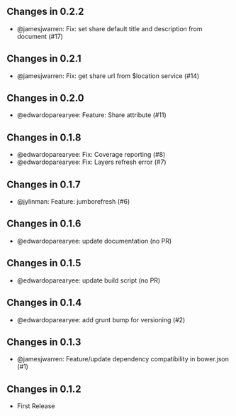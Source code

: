 ## Changes in 0.2.2

 * @jamesjwarren: Fix: set share default title and description from document (#17)

## Changes in 0.2.1

 * @jamesjwarren: Fix: get share url from $location service (#14)

## Changes in 0.2.0

 * @edwardoparearyee: Feature: Share attribute (#11)

## Changes in 0.1.8

 * @edwardoparearyee: Fix: Coverage reporting (#8)
 * @edwardoparearyee: Fix: Layers refresh error (#7)

## Changes in 0.1.7

 * @jylinman: Feature: jumborefresh (#6)

## Changes in 0.1.6

 * @edwardoparearyee: update documentation (no PR)

## Changes in 0.1.5

 * @edwardoparearyee: update build script (no PR)

## Changes in 0.1.4

 * @edwardoparearyee: add grunt bump for versioning (#2)

## Changes in 0.1.3

 * @jamesjwarren: Feature/update dependency compatibility in bower.json (#1)

## Changes in 0.1.2

 * First Release


